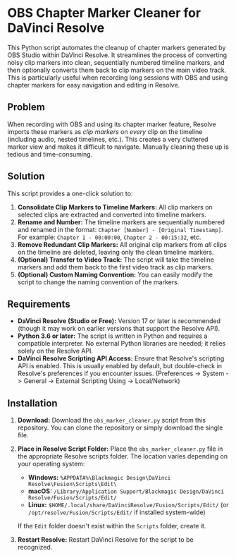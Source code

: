 # OBS Chapter Marker Cleaner for DaVinci Resolve

This Python script automates the cleanup of chapter markers generated by OBS Studio within DaVinci Resolve.  It streamlines the process of converting noisy clip markers into clean, sequentially numbered timeline markers, and then optionally converts them back to clip markers on the main video track.  This is particularly useful when recording long sessions with OBS and using chapter markers for easy navigation and editing in Resolve.

## Problem

When recording with OBS and using its chapter marker feature, Resolve imports these markers as *clip markers* on *every* clip on the timeline (including audio, nested timelines, etc.).  This creates a very cluttered marker view and makes it difficult to navigate.  Manually cleaning these up is tedious and time-consuming.

## Solution

This script provides a one-click solution to:

1.  **Consolidate Clip Markers to Timeline Markers:**  All clip markers on selected clips are extracted and converted into timeline markers.
2.  **Rename and Number:** The timeline markers are sequentially numbered and renamed in the format:  `Chapter [Number] - [Original Timestamp]`.  For example: `Chapter 1 - 00:00:00`, `Chapter 2 - 00:15:32`, etc.
3.  **Remove Redundant Clip Markers:** All original clip markers from *all* clips on the timeline are deleted, leaving only the clean timeline markers.
4. **(Optional) Transfer to Video Track:** The script will take the timeline markers and add them back to the first video track as clip markers.
5. **(Optional) Custom Naming Convention:** You can easily modify the script to change the naming convention of the markers.

## Requirements

*   **DaVinci Resolve (Studio or Free):** Version 17 or later is recommended (though it may work on earlier versions that support the Resolve API).
*   **Python 3.6 or later:**  The script is written in Python and requires a compatible interpreter.  No external Python libraries are needed; it relies solely on the Resolve API.
*  **DaVinci Resolve Scripting API Access:** Ensure that Resolve's scripting API is enabled. This is usually enabled by default, but double-check in Resolve's preferences if you encounter issues.  (Preferences -> System -> General -> External Scripting Using -> Local/Network)

## Installation

1.  **Download:** Download the `obs_marker_cleaner.py` script from this repository.  You can clone the repository or simply download the single file.
2.  **Place in Resolve Script Folder:**  Place the `obs_marker_cleaner.py` file in the appropriate Resolve scripts folder.  The location varies depending on your operating system:

    *   **Windows:** `%APPDATA%\Blackmagic Design\DaVinci Resolve\Fusion\Scripts\Edit\`
    *   **macOS:** `/Library/Application Support/Blackmagic Design/DaVinci Resolve/Fusion/Scripts/Edit/`
    *   **Linux:** `$HOME/.local/share/DaVinciResolve/Fusion/Scripts/Edit/`  (or `/opt/resolve/Fusion/Scripts/Edit/` if installed system-wide)

    If the `Edit` folder doesn't exist within the `Scripts` folder, create it.
3. **Restart Resolve:** Restart DaVinci Resolve for the script to be recognized.
